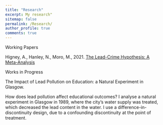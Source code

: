 ```yaml
---
title: "Research"
excerpt: My research"
sitemap: false
permalink: /Research/
author_profile: true
comments: true
---
```


Working Papers

Higney, A., Hanley, N., Moro, M., 2021. <a href="/home/assets/images/LeadCrimeMetaAnalysis_20210429.pdf">The Lead-Crime Hypothesis: A Meta-Analysis</a>



Works in Progress

The Impact of Lead Pollution on Education: a Natural Experiment in Glasgow.

How does lead pollution affect educational outcomes? I analyse a natural experiment in Glasgow in 1989, where the city’s water supply was treated, which decreased the lead content in the water. I use a difference-in-discontinuity design, due to a confounding discontinuity at the point of treatment.


